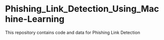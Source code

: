 # Phishing_Link_Detection_Using_Machine-Learning
This repository contains code and data for Phishing Link Detection
